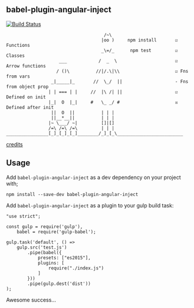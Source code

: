 ## babel-plugin-angular-inject
[![Build Status](https://travis-ci.org/raininglemons/babel-plugin-angular-inject.svg?branch=master)](https://travis-ci.org/raininglemons/babel-plugin-angular-inject)


                                         /~\
                                        |oo )     npm install       ☑ Functions
                                        _\=/_      npm test         ☑ Classes
                        ___            /  _  \                      ☑ Arrow functions
                       / ()\          //|/.\|\\                     ☑ Fns from vars
                     _|_____|_       //  \_/  ||                    - Fns from object prop
                    | | === | |     //  |\ /| ||                    ☑   Defined on init
                    |_|  O  |_|     #   \_ _/ #                     ☒   Defined after init
                     ||  O  ||          | | |
                     ||__*__||          | | |
                    |~ \___/ ~|         []|[]
                    /=\ /=\ /=\         | | |
    ________________[_]_[_]_[_]________/_]_[_\_________________________

[credits](http://www.asciimation.co.nz/)

Usage
-----

Add `babel-plugin-angular-inject` as a dev dependency on your project with;

    npm install --save-dev babel-plugin-angular-inject

Add `babel-plugin-angular-inject` as a plugin to your gulp build task:


    "use strict";

    const gulp = require('gulp'),
        babel = require('gulp-babel');

    gulp.task('default', () =>
        gulp.src('test.js')
            .pipe(babel({
                presets: ["es2015"],
                plugins: [
                    require("./index.js")
                ]
            }))
            .pipe(gulp.dest('dist'))
    );

Awesome success...
